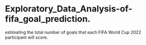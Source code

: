 # Exploratory_Data_Analysis-of-fifa_goal_prediction.
estimating the total number of goals that each FIFA World Cup 2022 participant will score.
